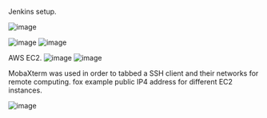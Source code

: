 Jenkins setup.

![image](https://user-images.githubusercontent.com/47186806/116316547-04b23980-a7aa-11eb-8778-4b0eb465b16c.png)

![image](https://user-images.githubusercontent.com/47186806/116316504-f6641d80-a7a9-11eb-8947-d1916996b918.png)
![image](https://user-images.githubusercontent.com/47186806/116339806-00037a80-a7d6-11eb-838c-70366aa013ab.png)



AWS EC2.
![image](https://user-images.githubusercontent.com/47186806/116321088-5c07d800-a7b1-11eb-8bf8-29d8d2cbbd5c.png)
![image](https://user-images.githubusercontent.com/47186806/116336991-5cb06680-a7d1-11eb-9f56-173d97ed2a71.png)



MobaXterm was used in order to tabbed a SSH client and their networks for remote computing. fox example public IP4 address for different EC2 instances.

![image](https://user-images.githubusercontent.com/47186806/116329128-7dbd8b00-a7c2-11eb-83ce-9cb68df2bdb0.png)
